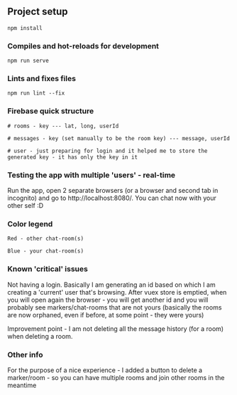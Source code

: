 ## Project setup
```
npm install
```

### Compiles and hot-reloads for development
```
npm run serve
```

### Lints and fixes files
```
npm run lint --fix
```

### Firebase quick structure
```
# rooms - key --- lat, long, userId

# messages - key (set manually to be the room key) --- message, userId

# user - just preparing for login and it helped me to store the generated key - it has only the key in it
```

### Testing the app with multiple 'users' - real-time
Run the app, open 2 separate browsers (or a browser and second tab in incognito) and go to http://localhost:8080/. You can chat now with your other self :D

### Color legend
```
Red - other chat-room(s)

Blue - your chat-room(s)
```

### Known 'critical' issues
Not having a login. Basically I am generating an id based on which I am creating a 'current' user that's browsing. After vuex store is emptied, when you will open again the browser - you will get another id and you will probably see markers/chat-rooms that are not yours (basically the rooms are now orphaned, even if before, at some point - they were yours)

 Improvement point - I am not deleting all the message history (for a room) when deleting a room.

### Other info
For the purpose of a nice experience - I added a button to delete a marker/room - so you can have multiple rooms and join other rooms in the meantime
